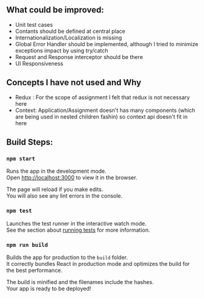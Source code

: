 ## What could be improved:
- Unit test cases
- Contants should be defined at central place
- Internationalization/Localization is missing
- Global Error Handler should be implemented, although I tried to minimize exceptions impact by using try/catch
- Request and Response interceptor should be there
- UI Responsiveness

## Concepts I have not used and Why
 - Redux : For the scope of assignment I felt that redux is not necessary here
 - Context: Application/Assignment doesn't has many components (which are being used in nested children fashin) so context api doesn't fit in here


## Build Steps:

### `npm start`

Runs the app in the development mode.\
Open [http://localhost:3000](http://localhost:3000) to view it in the browser.

The page will reload if you make edits.\
You will also see any lint errors in the console.

### `npm test`

Launches the test runner in the interactive watch mode.\
See the section about [running tests](https://facebook.github.io/create-react-app/docs/running-tests) for more information.

### `npm run build`

Builds the app for production to the `build` folder.\
It correctly bundles React in production mode and optimizes the build for the best performance.

The build is minified and the filenames include the hashes.\
Your app is ready to be deployed!
